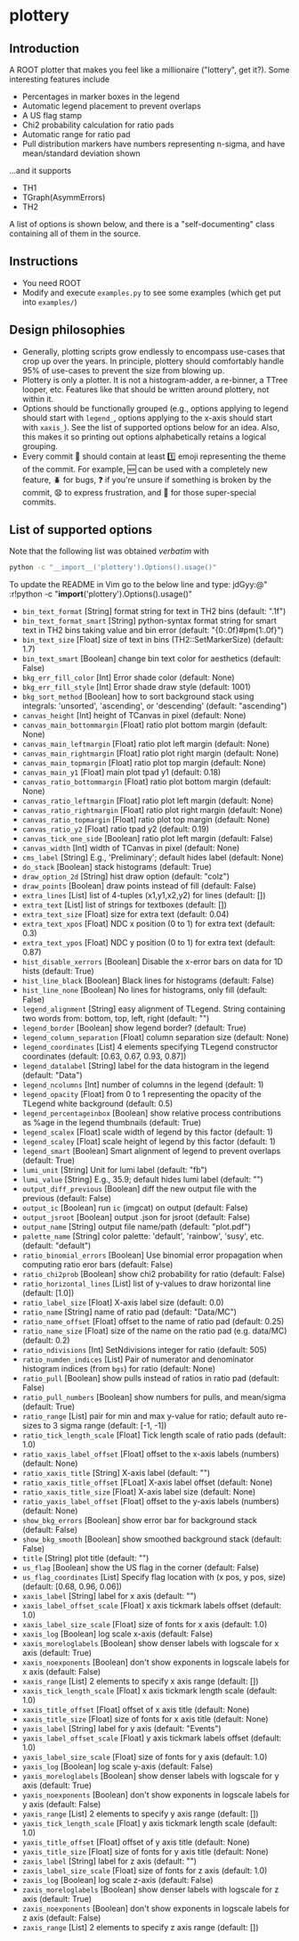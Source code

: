 # plottery
## Introduction
A ROOT plotter that makes you feel like a millionaire ("lottery", get it?). Some interesting features include
* Percentages in marker boxes in the legend
* Automatic legend placement to prevent overlaps
* A US flag stamp
* Chi2 probability calculation for ratio pads
* Automatic range for ratio pad
* Pull distribution markers have numbers representing n-sigma, and have mean/standard deviation shown

...and it supports
* TH1
* TGraph(AsymmErrors)
* TH2

A list of options is shown below, and there is a "self-documenting" class containing all of them in the source.

## Instructions
* You need ROOT
* Modify and execute `examples.py` to see some examples (which get put into `examples/`)

## Design philosophies
* Generally, plotting scripts grow endlessly to encompass use-cases that crop up over the years.
In principle, plottery should comfortably handle 95% of use-cases to prevent the size from blowing up.
* Plottery is only a plotter. It is not a histogram-adder, a re-binner, a TTree looper, etc.
Features like that should be written around plottery, not within it.
* Options should be functionally grouped (e.g., options applying to legend should start with `legend_`, options
applying to the x-axis should start with `xaxis_`). See the list of supported options below for an idea. Also, this
makes it so printing out options alphabetically retains a logical grouping.
* Every commit :blue_book: should contain at least :one: emoji representing the theme of the commit. For example,
:new: can be used with a completely new feature, :beetle: for bugs, :question: if you're unsure if something is broken
by the commit, :anguished: to express frustration, and :poop: for those super-special commits.

## List of supported options
Note that the following list was obtained _verbatim_ with
```bash
python -c "__import__('plottery').Options().usage()"
```
To update the README in Vim go to the below line and type: jdGyy:@"<CR>
:r!python -c "__import__('plottery').Options().usage()"
* `bin_text_format` [String]
    format string for text in TH2 bins (default: ".1f")
* `bin_text_format_smart` [String]
    python-syntax format string for smart text in TH2 bins taking value and bin error (default: "{0:.0f}#pm{1:.0f}")
* `bin_text_size` [Float]
    size of text in bins (TH2::SetMarkerSize) (default: 1.7)
* `bin_text_smart` [Boolean]
    change bin text color for aesthetics (default: False)
* `bkg_err_fill_color` [Int]
    Error shade color (default: None)
* `bkg_err_fill_style` [Int]
    Error shade draw style (default: 1001)
* `bkg_sort_method` [Boolean]
    how to sort background stack using integrals: 'unsorted', 'ascending', or 'descending' (default: "ascending")
* `canvas_height` [Int]
    height of TCanvas in pixel (default: None)
* `canvas_main_bottommargin` [Float]
    ratio plot bottom margin (default: None)
* `canvas_main_leftmargin` [Float]
    ratio plot left margin (default: None)
* `canvas_main_rightmargin` [Float]
    ratio plot right margin (default: None)
* `canvas_main_topmargin` [Float]
    ratio plot top margin (default: None)
* `canvas_main_y1` [Float]
    main plot tpad y1 (default: 0.18)
* `canvas_ratio_bottommargin` [Float]
    ratio plot bottom margin (default: None)
* `canvas_ratio_leftmargin` [Float]
    ratio plot left margin (default: None)
* `canvas_ratio_rightmargin` [Float]
    ratio plot right margin (default: None)
* `canvas_ratio_topmargin` [Float]
    ratio plot top margin (default: None)
* `canvas_ratio_y2` [Float]
    ratio tpad y2 (default: 0.19)
* `canvas_tick_one_side` [Boolean]
    ratio plot left margin (default: False)
* `canvas_width` [Int]
    width of TCanvas in pixel (default: None)
* `cms_label` [String]
    E.g., 'Preliminary'; default hides label (default: None)
* `do_stack` [Boolean]
    stack histograms (default: True)
* `draw_option_2d` [String]
    hist draw option (default: "colz")
* `draw_points` [Boolean]
    draw points instead of fill (default: False)
* `extra_lines` [List]
    list of 4-tuples (x1,y1,x2,y2) for lines (default: [])
* `extra_text` [List]
    list of strings for textboxes (default: [])
* `extra_text_size` [Float]
    size for extra text (default: 0.04)
* `extra_text_xpos` [Float]
    NDC x position (0 to 1) for extra text (default: 0.3)
* `extra_text_ypos` [Float]
    NDC y position (0 to 1) for extra text (default: 0.87)
* `hist_disable_xerrors` [Boolean]
    Disable the x-error bars on data for 1D hists (default: True)
* `hist_line_black` [Boolean]
    Black lines for histograms (default: False)
* `hist_line_none` [Boolean]
    No lines for histograms, only fill (default: False)
* `legend_alignment` [String]
    easy alignment of TLegend. String containing two words from: bottom, top, left, right (default: "")
* `legend_border` [Boolean]
    show legend border? (default: True)
* `legend_column_separation` [Float]
    column separation size (default: None)
* `legend_coordinates` [List]
    4 elements specifying TLegend constructor coordinates (default: [0.63, 0.67, 0.93, 0.87])
* `legend_datalabel` [String]
    label for the data histogram in the legend (default: "Data")
* `legend_ncolumns` [Int]
    number of columns in the legend (default: 1)
* `legend_opacity` [Float]
    from 0 to 1 representing the opacity of the TLegend white background (default: 0.5)
* `legend_percentageinbox` [Boolean]
    show relative process contributions as %age in the legend thumbnails (default: True)
* `legend_scalex` [Float]
    scale width of legend by this factor (default: 1)
* `legend_scaley` [Float]
    scale height of legend by this factor (default: 1)
* `legend_smart` [Boolean]
    Smart alignment of legend to prevent overlaps (default: True)
* `lumi_unit` [String]
    Unit for lumi label (default: "fb")
* `lumi_value` [String]
    E.g., 35.9; default hides lumi label (default: "")
* `output_diff_previous` [Boolean]
    diff the new output file with the previous (default: False)
* `output_ic` [Boolean]
    run `ic` (imgcat) on output (default: False)
* `output_jsroot` [Boolean]
    output .json for jsroot (default: False)
* `output_name` [String]
    output file name/path (default: "plot.pdf")
* `palette_name` [String]
    color palette: 'default', 'rainbow', 'susy', etc. (default: "default")
* `ratio_binomial_errors` [Boolean]
    Use binomial error propagation when computing ratio eror bars (default: False)
* `ratio_chi2prob` [Boolean]
    show chi2 probability for ratio (default: False)
* `ratio_horizontal_lines` [List]
    list of y-values to draw horizontal line (default: [1.0])
* `ratio_label_size` [Float]
    X-axis label size (default: 0.0)
* `ratio_name` [String]
    name of ratio pad (default: "Data/MC")
* `ratio_name_offset` [Float]
    offset to the name of ratio pad (default: 0.25)
* `ratio_name_size` [Float]
    size of the name on the ratio pad (e.g. data/MC) (default: 0.2)
* `ratio_ndivisions` [Int]
    SetNdivisions integer for ratio (default: 505)
* `ratio_numden_indices` [List]
    Pair of numerator and denominator histogram indices (from `bgs`) for ratio (default: None)
* `ratio_pull` [Boolean]
    show pulls instead of ratios in ratio pad (default: False)
* `ratio_pull_numbers` [Boolean]
    show numbers for pulls, and mean/sigma (default: True)
* `ratio_range` [List]
    pair for min and max y-value for ratio; default auto re-sizes to 3 sigma range (default: [-1, -1])
* `ratio_tick_length_scale` [Float]
    Tick length scale of ratio pads (default: 1.0)
* `ratio_xaxis_label_offset` [Float]
    offset to the x-axis labels (numbers) (default: None)
* `ratio_xaxis_title` [String]
    X-axis label (default: "")
* `ratio_xaxis_title_offset` [FLoat]
    X-axis label offset (default: None)
* `ratio_xaxis_title_size` [Float]
    X-axis label size (default: None)
* `ratio_yaxis_label_offset` [Float]
    offset to the y-axis labels (numbers) (default: None)
* `show_bkg_errors` [Boolean]
    show error bar for background stack (default: False)
* `show_bkg_smooth` [Boolean]
    show smoothed background stack (default: False)
* `title` [String]
    plot title (default: "")
* `us_flag` [Boolean]
    show the US flag in the corner (default: False)
* `us_flag_coordinates` [List]
    Specify flag location with (x pos, y pos, size) (default: [0.68, 0.96, 0.06])
* `xaxis_label` [String]
    label for x axis (default: "")
* `xaxis_label_offset_scale` [Float]
    x axis tickmark labels offset (default: 1.0)
* `xaxis_label_size_scale` [Float]
    size of fonts for x axis (default: 1.0)
* `xaxis_log` [Boolean]
    log scale x-axis (default: False)
* `xaxis_moreloglabels` [Boolean]
    show denser labels with logscale for x axis (default: True)
* `xaxis_noexponents` [Boolean]
    don't show exponents in logscale labels for x axis (default: False)
* `xaxis_range` [List]
    2 elements to specify x axis range (default: [])
* `xaxis_tick_length_scale` [Float]
    x axis tickmark length scale (default: 1.0)
* `xaxis_title_offset` [Float]
    offset of x axis title (default: None)
* `xaxis_title_size` [Float]
    size of fonts for x axis title (default: None)
* `yaxis_label` [String]
    label for y axis (default: "Events")
* `yaxis_label_offset_scale` [Float]
    y axis tickmark labels offset (default: 1.0)
* `yaxis_label_size_scale` [Float]
    size of fonts for y axis (default: 1.0)
* `yaxis_log` [Boolean]
    log scale y-axis (default: False)
* `yaxis_moreloglabels` [Boolean]
    show denser labels with logscale for y axis (default: True)
* `yaxis_noexponents` [Boolean]
    don't show exponents in logscale labels for y axis (default: False)
* `yaxis_range` [List]
    2 elements to specify y axis range (default: [])
* `yaxis_tick_length_scale` [Float]
    y axis tickmark length scale (default: 1.0)
* `yaxis_title_offset` [Float]
    offset of y axis title (default: None)
* `yaxis_title_size` [Float]
    size of fonts for y axis title (default: None)
* `zaxis_label` [String]
    label for z axis (default: "")
* `zaxis_label_size_scale` [Float]
    size of fonts for z axis (default: 1.0)
* `zaxis_log` [Boolean]
    log scale z-axis (default: False)
* `zaxis_moreloglabels` [Boolean]
    show denser labels with logscale for z axis (default: True)
* `zaxis_noexponents` [Boolean]
    don't show exponents in logscale labels for z axis (default: False)
* `zaxis_range` [List]
    2 elements to specify z axis range (default: [])
